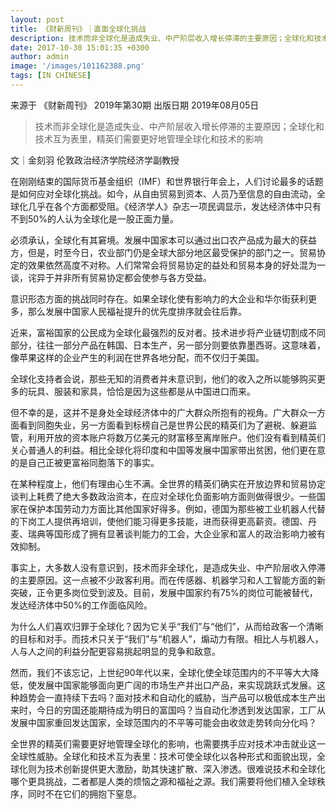 ```yaml
---
layout: post
title: 《财新周刊》｜直面全球化挑战
description: 技术而非全球化是造成失业、中产阶层收入增长停滞的主要原因；全球化和技术互为表里，精英们需要更好地管理全球化和技术的影响
date: 2017-10-30 15:01:35 +0300
author: admin
image: '/images/101162388.png'
tags: [IN CHINESE]
---
```

​​来源于 《财新周刊》 2019年第30期 出版日期 2019年08月05日

> 技术而非全球化是造成失业、中产阶层收入增长停滞的主要原因；全球化和技术互为表里，精英们需要更好地管理全球化和技术的影响

文｜金刻羽
伦敦政治经济学院经济学副教授

在刚刚结束的国际货币基金组织（IMF）和世界银行年会上，人们讨论最多的话题是如何应对全球化挑战。如今，从自由贸易到资本、人员乃至信息的自由流动，全球化几乎在各个方面都受阻。《经济学人》杂志一项民调显示，发达经济体中只有不到50%的人认为全球化是一股正面力量。

必须承认，全球化有其窘境。发展中国家本可以通过出口农产品成为最大的获益方，但是，时至今日，农业部门仍是全球大部分地区最受保护的部门之一。贸易协定的效果依然高度不对称。人们常常会将贸易协定的益处和贸易本身的好处混为一谈，诧异于并非所有贸易协定都会使参与各方受益。

意识形态方面的挑战同时存在。如果全球化使有影响力的大企业和华尔街获利更多，那么发展中国家人民福祉提升的优先度排序就会往后靠。

近来，富裕国家的公民成为全球化最强烈的反对者。技术进步将产业链切割成不同部分，往往一部分产品在韩国、日本生产，另一部分则要依靠墨西哥。这意味着，像苹果这样的企业产生的利润在世界各地分配，而不仅归于美国。

全球化支持者会说，那些无知的消费者并未意识到，他们的收入之所以能够购买更多的玩具、服装和家具，恰恰是因为这些都是从中国进口而来。

但不幸的是，这并不是身处全球经济体中的广大群众所抱有的视角。广大群众一方面看到同胞失业，另一方面看到标榜自己是世界公民的精英们为了避税、躲避监管，利用开放的资本账户将数万亿美元的财富移至离岸账户。他们没有看到精英们关心普通人的利益。相比全球化将印度和中国等发展中国家带出贫困，他们更在意的是自己正被更富裕同胞落下的事实。

在某种程度上，他们有理由心生不满。全世界的精英们确实在开放边界和贸易协定谈判上耗费了绝大多数政治资本，在应对全球化负面影响方面则做得很少。一些国家在保护本国劳动力方面比其他国家好得多。例如，德国为那些被工业机器人代替的下岗工人提供再培训，使他们能习得更多技能，进而获得更高薪资。德国、丹麦、瑞典等国形成了拥有显著谈判能力的工会，大企业家和富人的政治影响力被有效抑制。

事实上，大多数人没有意识到，技术而非全球化，是造成失业、中产阶层收入停滞的主要原因。这一点被不少政客利用。而在传感器、机器学习和人工智能方面的新突破，正令更多岗位受到波及。目前，发展中国家约有75%的岗位可能被替代，发达经济体中50%的工作面临风险。

为什么人们喜欢归罪于全球化？因为它关乎“我们”与“他们”，从而给政客一个清晰的目标和对手。而技术只关于“我们”与“机器人”，煽动力有限。相比人与机器人，人与人之间的利益分配更容易挑起明显的竞争和敌意。

然而，我们不该忘记，上世纪90年代以来，全球化使全球范围内的不平等大大降低，使发展中国家能够面向更广阔的市场生产并出口产品，来实现跳跃式发展。这种趋势会一直持续下去吗？面对技术和自动化的威胁，当产品可以极低成本生产出来时，今日的穷国还能期待成为明日的富国吗？当自动化渗透到发达国家，工厂从发展中国家重回发达国家，全球范围内的不平等可能会由收敛走势转向分化吗？

全世界的精英们需要更好地管理全球化的影响，也需要携手应对技术冲击就业这一全球性威胁。全球化和技术互为表里：技术可使全球化以各种形式和面貌出现，全球化则为技术创新提供更大激励，助其快速扩散、深入渗透。很难说技术和全球化哪个更具挑战，二者都是人类的烦恼之源和福祉之源。我们需要将他们植入全球秩序，同时不在它们的拥抱下窒息。
